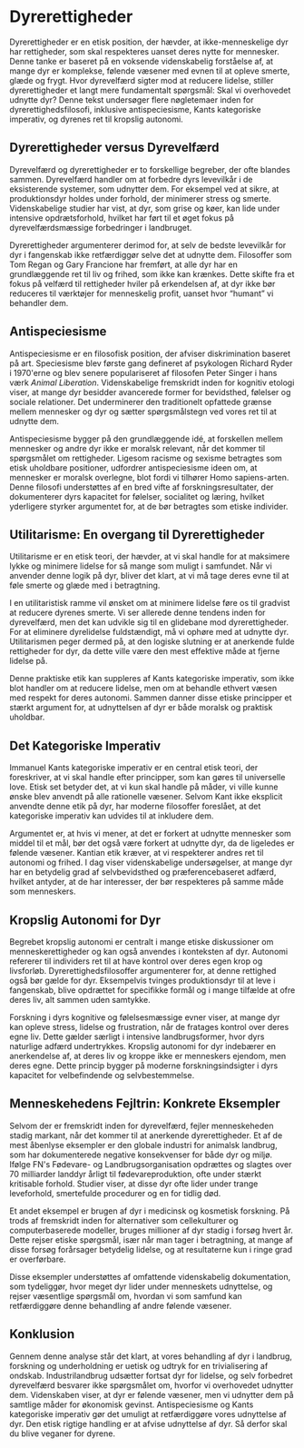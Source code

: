 # Dyrerettigheder

Dyrerettigheder er en etisk position, der hævder, at ikke-menneskelige dyr har rettigheder, som skal respekteres uanset deres nytte for mennesker. Denne tanke er baseret på en voksende videnskabelig forståelse af, at mange dyr er komplekse, følende væsener med evnen til at opleve smerte, glæde og frygt. Hvor dyrevelfærd sigter mod at reducere lidelse, stiller dyrerettigheder et langt mere fundamentalt spørgsmål: Skal vi overhovedet udnytte dyr? Denne tekst undersøger flere nøgletemaer inden for dyrerettighedsfilosofi, inklusive antispeciesisme, Kants kategoriske imperativ, og dyrenes ret til kropslig autonomi.

## Dyrerettigheder versus Dyrevelfærd

Dyrevelfærd og dyrerettigheder er to forskellige begreber, der ofte blandes sammen. Dyrevelfærd handler om at forbedre dyrs levevilkår i de eksisterende systemer, som udnytter dem. For eksempel ved at sikre, at produktionsdyr holdes under forhold, der minimerer stress og smerte. Videnskabelige studier har vist, at dyr, som grise og køer, kan lide under intensive opdrætsforhold, hvilket har ført til et øget fokus på dyrevelfærdsmæssige forbedringer i landbruget. 

Dyrerettigheder argumenterer derimod for, at selv de bedste levevilkår for dyr i fangenskab ikke retfærdiggør selve det at udnytte dem. Filosoffer som Tom Regan og Gary Francione har fremført, at alle dyr har en grundlæggende ret til liv og frihed, som ikke kan krænkes. Dette skifte fra et fokus på velfærd til rettigheder hviler på erkendelsen af, at dyr ikke bør reduceres til værktøjer for menneskelig profit, uanset hvor “humant” vi behandler dem.

## Antispeciesisme

Antispeciesisme er en filosofisk position, der afviser diskrimination baseret på art. Speciesisme blev første gang defineret af psykologen Richard Ryder i 1970'erne og blev senere populariseret af filosofen Peter Singer i hans værk *Animal Liberation*. Videnskabelige fremskridt inden for kognitiv etologi viser, at mange dyr besidder avancerede former for bevidsthed, følelser og sociale relationer. Det underminerer den traditionelt opfattede grænse mellem mennesker og dyr og sætter spørgsmålstegn ved vores ret til at udnytte dem.

Antispeciesisme bygger på den grundlæggende idé, at forskellen mellem mennesker og andre dyr ikke er moralsk relevant, når det kommer til spørgsmålet om rettigheder. Ligesom racisme og sexisme betragtes som etisk uholdbare positioner, udfordrer antispeciesisme ideen om, at mennesker er moralsk overlegne, blot fordi vi tilhører Homo sapiens-arten. Denne filosofi understøttes af en bred vifte af forskningsresultater, der dokumenterer dyrs kapacitet for følelser, socialitet og læring, hvilket yderligere styrker argumentet for, at de bør betragtes som etiske individer.

## Utilitarisme: En overgang til Dyrerettigheder

Utilitarisme er en etisk teori, der hævder, at vi skal handle for at maksimere lykke og minimere lidelse for så mange som muligt i samfundet. Når vi anvender denne logik på dyr, bliver det klart, at vi må tage deres evne til at føle smerte og glæde med i betragtning.

I en utilitaristisk ramme vil ønsket om at minimere lidelse føre os til gradvist at reducere dyrenes smerte. Vi ser allerede denne tendens inden for dyrevelfærd, men det kan udvikle sig til en glidebane mod dyrerettigheder. For at eliminere dyrelidelse fuldstændigt, må vi ophøre med at udnytte dyr. Utilitarismen peger dermed på, at den logiske slutning er at anerkende fulde rettigheder for dyr, da dette ville være den mest effektive måde at fjerne lidelse på.

Denne praktiske etik kan suppleres af Kants kategoriske imperativ, som ikke blot handler om at reducere lidelse, men om at behandle ethvert væsen med respekt for deres autonomi. Sammen danner disse etiske principper et stærkt argument for, at udnyttelsen af dyr er både moralsk og praktisk uholdbar.

## Det Kategoriske Imperativ

Immanuel Kants kategoriske imperativ er en central etisk teori, der foreskriver, at vi skal handle efter principper, som kan gøres til universelle love. Etisk set betyder det, at vi kun skal handle på måder, vi ville kunne ønske blev anvendt på alle rationelle væsener. Selvom Kant ikke eksplicit anvendte denne etik på dyr, har moderne filosoffer foreslået, at det kategoriske imperativ kan udvides til at inkludere dem. 

Argumentet er, at hvis vi mener, at det er forkert at udnytte mennesker som middel til et mål, bør det også være forkert at udnytte dyr, da de ligeledes er følende væsener. Kantian etik kræver, at vi respekterer andres ret til autonomi og frihed. I dag viser videnskabelige undersøgelser, at mange dyr har en betydelig grad af selvbevidsthed og præferencebaseret adfærd, hvilket antyder, at de har interesser, der bør respekteres på samme måde som menneskers.

## Kropslig Autonomi for Dyr

Begrebet kropslig autonomi er centralt i mange etiske diskussioner om menneskerettigheder og kan også anvendes i konteksten af dyr. Autonomi refererer til individers ret til at have kontrol over deres egen krop og livsforløb. Dyrerettighedsfilosoffer argumenterer for, at denne rettighed også bør gælde for dyr. Eksempelvis tvinges produktionsdyr til at leve i fangenskab, blive opdrættet for specifikke formål og i mange tilfælde at ofre deres liv, alt sammen uden samtykke.

Forskning i dyrs kognitive og følelsesmæssige evner viser, at mange dyr kan opleve stress, lidelse og frustration, når de fratages kontrol over deres egne liv. Dette gælder særligt i intensive landbrugsformer, hvor dyrs naturlige adfærd undertrykkes. Kropslig autonomi for dyr indebærer en anerkendelse af, at deres liv og kroppe ikke er menneskers ejendom, men deres egne. Dette princip bygger på moderne forskningsindsigter i dyrs kapacitet for velbefindende og selvbestemmelse.

## Menneskehedens Fejltrin: Konkrete Eksempler

Selvom der er fremskridt inden for dyrevelfærd, fejler menneskeheden stadig markant, når det kommer til at anerkende dyrerettigheder. Et af de mest åbenlyse eksempler er den globale industri for animalsk landbrug, som har dokumenterede negative konsekvenser for både dyr og miljø. Ifølge FN's Fødevare- og Landbrugsorganisation opdrættes og slagtes over 70 milliarder landdyr årligt til fødevareproduktion, ofte under stærkt kritisable forhold. Studier viser, at disse dyr ofte lider under trange leveforhold, smertefulde procedurer og en for tidlig død.

Et andet eksempel er brugen af dyr i medicinsk og kosmetisk forskning. På trods af fremskridt inden for alternativer som cellekulturer og computerbaserede modeller, bruges millioner af dyr stadig i forsøg hvert år. Dette rejser etiske spørgsmål, især når man tager i betragtning, at mange af disse forsøg forårsager betydelig lidelse, og at resultaterne kun i ringe grad er overførbare.

Disse eksempler understøttes af omfattende videnskabelig dokumentation, som tydeliggør, hvor meget dyr lider under menneskets udnyttelse, og rejser væsentlige spørgsmål om, hvordan vi som samfund kan retfærdiggøre denne behandling af andre følende væsener.

## Konklusion

Gennem denne analyse står det klart, at vores behandling af dyr i landbrug, forskning og underholdning er uetisk og udtryk for en trivialisering af ondskab. Industrilandbrug udsætter fortsat dyr for lidelse, og selv forbedret dyrevelfærd besvarer ikke spørgsmålet om, hvorfor vi overhovedet udnytter dem. Videnskaben viser, at dyr er følende væsener, men vi udnytter dem på samtlige måder for økonomisk gevinst.
Antispeciesisme og Kants kategoriske imperativ gør det umuligt at retfærdiggøre vores udnyttelse af dyr. Den etisk rigtige handling er at afvise udnyttelse af dyr.
Så derfor skal du blive veganer for dyrene.